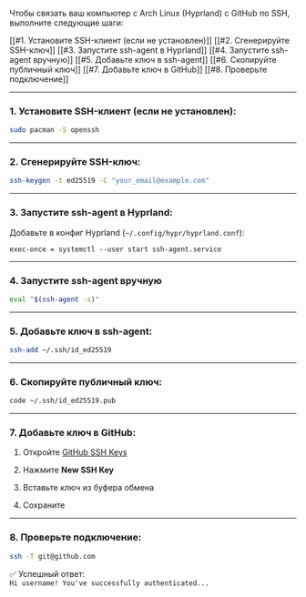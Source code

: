 Чтобы связать ваш компьютер с Arch Linux (Hyprland) с GitHub по SSH, выполните следующие шаги:

[[#1. Установите SSH-клиент (если не установлен)]]
[[#2. Сгенерируйте SSH-ключ]]
[[#3. Запустите ssh-agent в Hyprland]]
[[#4. Запустите ssh-agent вручную]]
[[#5. Добавьте ключ в ssh-agent]]
[[#6. Скопируйте публичный ключ]]
[[#7. Добавьте ключ в GitHub]]
[[#8. Проверьте подключение]]

---
### 1. Установите SSH-клиент (если не установлен):

```bash
sudo pacman -S openssh
```

---
### 2. Сгенерируйте SSH-ключ:

```bash
ssh-keygen -t ed25519 -C "your_email@example.com"
```

---
### 3. Запустите ssh-agent в Hyprland:

Добавьте в конфиг Hyprland (`~/.config/hypr/hyprland.conf`):

```hyprland
exec-once = systemctl --user start ssh-agent.service
```

---
### 4. Запустите ssh-agent вручную

```bash
eval "$(ssh-agent -s)"
```

---
### 5. Добавьте ключ в ssh-agent:

```bash
ssh-add ~/.ssh/id_ed25519
```

---
### 6. Скопируйте публичный ключ:

```bash
code ~/.ssh/id_ed25519.pub
```

---
### 7. Добавьте ключ в GitHub:

1. Откройте [GitHub SSH Keys](https://github.com/settings/keys)

2. Нажмите **New SSH Key**

3. Вставьте ключ из буфера обмена

4. Сохраните

---
### 8. Проверьте подключение:

```bash
ssh -T git@github.com
```

✅ Успешный ответ:  
`Hi username! You've successfully authenticated...`
